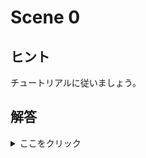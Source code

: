 # Scene 0

## ヒント

チュートリアルに従いましょう。

## 解答

<details>

<summary>ここをクリック</summary>

チュートリアルに従い、キーを以下の順番で押すとクリアできます。

1. 「右矢印キー」: 3回
2. 「スペースキー」: 1回
3. 「右矢印キー」: 3回
4. 「エンターキー」: 1回

「スペースキー」を押すことで、マスと矢印のフォーカスを切り替えることができます。以下、マスへフォーカスが当たっているときのモードを「マスモード」、矢印へフォーカスが当たっているときのモードを「入力モード」と呼びます。

「マスモード」では、左右の矢印キーでマスの表示を切り替えることができます。

「入力モード」では、「↑」「→」「↓」「←」の矢印キーのみを入力として受け付けます。正しい入力を行った状態で「エンターキー」を押すと、クリアとなります。また、「デリートキー」/「バックスペースキー」を押すと、1矢印削除することができます。なお、「マスモード」での矢印キーの入力は解答に影響しません。

したがって、以下のキー入力でもクリア可能です。

1. 「スペースキー」: 1回
2. 「右矢印キー」: 3回
3. 「エンターキー」: 1回

以下、解答として、入力モードでのキー入力のみを記述します。

例えば、`↑3`は「上矢印キー」を3回入力することを示します。
他の例として、`↓1→4`は「下矢印キー」を1回、次に「右矢印キー」を4回入力することを示します。

したがって、Scene 0 の解答は以下の通りです。

解答例: `→3`

</details>
